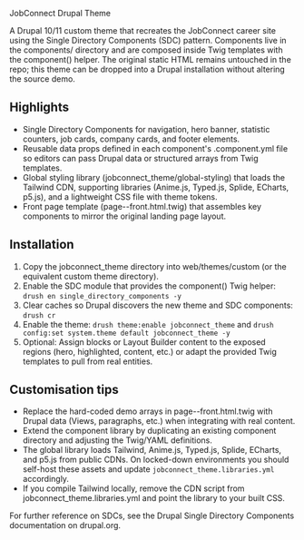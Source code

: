 JobConnect Drupal Theme

A Drupal 10/11 custom theme that recreates the JobConnect career site using the Single Directory Components (SDC) pattern. Components live in the components/ directory and are composed inside Twig templates with the component() helper. The original static HTML remains untouched in the repo; this theme can be dropped into a Drupal installation without altering the source demo.

Highlights
---------
- Single Directory Components for navigation, hero banner, statistic counters, job cards, company cards, and footer elements.
- Reusable data props defined in each component's .component.yml file so editors can pass Drupal data or structured arrays from Twig templates.
- Global styling library (jobconnect_theme/global-styling) that loads the Tailwind CDN, supporting libraries (Anime.js, Typed.js, Splide, ECharts, p5.js), and a lightweight CSS file with theme tokens.
- Front page template (page--front.html.twig) that assembles key components to mirror the original landing page layout.

Installation
------------
1. Copy the jobconnect_theme directory into web/themes/custom (or the equivalent custom theme directory).
2. Enable the SDC module that provides the component() Twig helper: `drush en single_directory_components -y`
3. Clear caches so Drupal discovers the new theme and SDC components: `drush cr`
4. Enable the theme: `drush theme:enable jobconnect_theme` and `drush config:set system.theme default jobconnect_theme -y`
5. Optional: Assign blocks or Layout Builder content to the exposed regions (hero, highlighted, content, etc.) or adapt the provided Twig templates to pull from real entities.

Customisation tips
------------------
- Replace the hard-coded demo arrays in page--front.html.twig with Drupal data (Views, paragraphs, etc.) when integrating with real content.
- Extend the component library by duplicating an existing component directory and adjusting the Twig/YAML definitions.
- The global library loads Tailwind, Anime.js, Typed.js, Splide, ECharts, and p5.js from public CDNs. On locked-down environments you should self-host these assets and update `jobconnect_theme.libraries.yml` accordingly.
- If you compile Tailwind locally, remove the CDN script from jobconnect_theme.libraries.yml and point the library to your built CSS.

For further reference on SDCs, see the Drupal Single Directory Components documentation on drupal.org.
